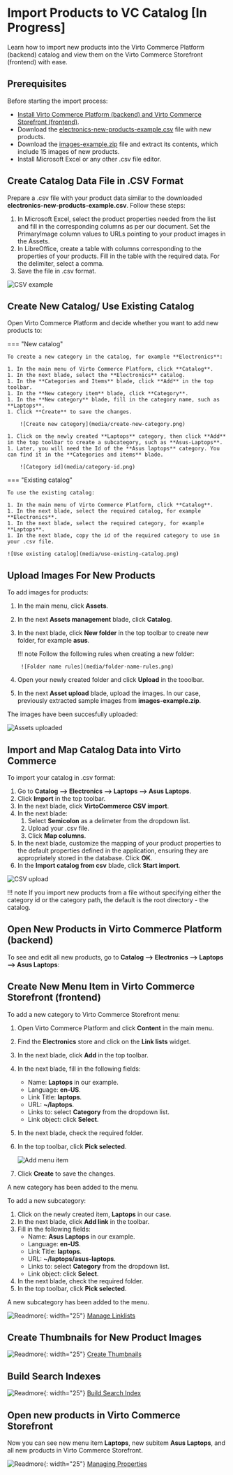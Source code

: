 # Import Products to VС Catalog [In Progress]

Learn how to import new products into the Virto Commerce Platform (backend) catalog and view them on the Virto Commerce Storefront (frontend) with ease.

## Prerequisites

Before starting the import process:

* [Install Virto Commerce Platform (backend) and Virto Commerce Storefront (frontend)](../../Getting-Started/Installation-Guide/windows.md).
* Download the [electronics-new-products-example.csv](electronics-new-products-example.csv) file with new products.
* Download the [images-example.zip](images-example.zip) file and extract its contents, which include 15 images of new products.
* Install Microsoft Excel or any other .csv file editor.

## Create Catalog Data File in .CSV Format

Prepare a .csv file with your product data similar to the downloaded **electronics-new-products-example.csv**. Follow these steps:

1. In Microsoft Excel, select the product properties needed from the list and fill in the corresponding columns as per our document. Set the PrimaryImage column values to URLs pointing to your product images in the Assets.
1. In LibreOffice, create a table with columns corresponding to the properties of your products. Fill in the table with the required data. For the delimiter, select a comma.
1. Save the file in .csv format.

![CSV example](media/csv-example.png)

## Create New Catalog/ Use Existing Catalog

Open Virto Commerce Platform and decide whether you want to add new products to:

=== "New catalog"

    To create a new category in the catalog, for example **Electronics**:

    1. In the main menu of Virto Commerce Platform, click **Catalog**.
    1. In the next blade, select the **Electronics** catalog.
    1. In the **Categories and Items** blade, click **Add** in the top toolbar. 
    1. In the **New category item** blade, click **Category**.
    1. In the **New category** blade, fill in the category name, such as **Laptops**.
    1. Click **Create** to save the changes.

        ![Create new category](media/create-new-category.png)

    1. Click on the newly created **Laptops** category, then click **Add** in the top toolbar to create a subcategory, such as **Asus-Laptops**.
    1. Later, you will need the Id of the **Asus laptops** category. You can find it in the **Categories and items** blade.

        ![Category id](media/category-id.png)

=== "Existing catalog"

    To use the existing catalog:

    1. In the main menu of Virto Commerce Platform, click **Catalog**.
    1. In the next blade, select the required catalog, for example **Electronics**.
    1. In the next blade, select the required category, for example **Laptops**.
    1. In the next blade, copy the id of the required category to use in your .csv file.

    ![Use existing catalog](media/use-existing-catalog.png)

## Upload Images For New Products

To add images for products: 

1. In the main menu, click **Assets**.
1. In the next **Assets management** blade, click **Catalog**.
1. In the next blade, click **New folder** in the top toolbar to create new folder, for example **asus**.

    !!! note
        Follow the following rules when creating a new folder:

        ![Folder name rules](media/folder-name-rules.png)

1. Open your newly created folder and click **Upload** in the tooolbar.
1. In the next **Asset upload** blade, upload the images. In our case, previously extracted sample images from **images-example.zip**.

The images have been succesfully uploaded:

![Assets uploaded](media/assets-uploaded.png)

## Import and Map Catalog Data into Virto Commerce

To import your catalog in .csv format:

1. Go to **Catalog --> Electronics --> Laptops --> Asus Laptops**.
1. Click **Import** in the top toolbar.
1. In the next blade, click **VirtoCommerce CSV import**. 
1. In the next blade: 
    1. Select **Semicolon** as a delimeter from the dropdown list.
    1. Upload your .csv file.
    1. Click **Map columns**.
1. In the next blade, customize the mapping of your product properties to the default properties defined in the application, ensuring they are appropriately stored in the database. Click **OK**.
1. In the **Import catalog from csv** blade, click **Start import**.

![CSV upload](media/add-csv1.png)

!!! note
    If you import new products from a file without specifying either the category id or the category path, the default is the root directory - the catalog.


## Open New Products in Virto Commerce Platform (backend)

To see and edit all new products, go to **Catalog --> Electronics --> Laptops --> Asus Laptops**:

## Create New Menu Item in Virto Commerce Storefront (frontend)

To add a new category to Virto Commerce Storefront menu:

1. Open Virto Commerce Platform and click **Content** in the main menu.
1. Find the **Electronics** store and click on the **Link lists** widget.
1. In the next blade, click **Add** in the top toolbar.
1. In the next blade, fill in the following fields:
    * Name: **Laptops** in our example.
    * Language: **en-US**.
    * Link Title: **laptops**.  
    * URL: **~/laptops**.
    * Links to: select **Category** from the dropdown list.
    * Link object: click **Select**.
1. In the next blade, check the required folder.
1. In the top toolbar, click **Pick selected**.

    ![Add menu item](media/add-menu-item.png)

1. Click **Create** to save the changes. 

A new category has been added to the menu.

To add a new subcategory:

1. Click on the newly created item, **Laptops** in our case.
1. In the next blade, click **Add link** in the toolbar.
1. Fill in the following fields:
    * Name: **Asus Laptops** in our example.
    * Language: **en-US**.
    * Link Title: **laptops**.  
    * URL: **~/laptops/asus-laptops**.
    * Links to: select **Category** from the dropdown list.
    * Link object: click **Select**.
1. In the next blade, check the required folder.
1. In the top toolbar, click **Pick selected**.

A new subcategory has been added to the menu.

![Readmore](media/readmore.png){: width="25"} [Manage Linklists](../../../../user-guide/content/managing-linklists)

## Create Thumbnails for New Product Images

![Readmore](media/readmore.png){: width="25"} [Create Thumbnails](../../../../user-guide/thumbnails/generating-thumbnails)

## Build Search Indexes

![Readmore](media/readmore.png){: width="25"} [Build Search Index](../../../../user-guide/catalog/managing-search-index)

## Open new products in Virto Commerce Storefront

Now you can see new menu item **Laptops**, new subitem **Asus Laptops**, and all new products in Virto Commerce Storefront.

![Readmore](media/readmore.png){: width="25"} [Managing Properties](../../../../user-guide/catalog/managing-properties)